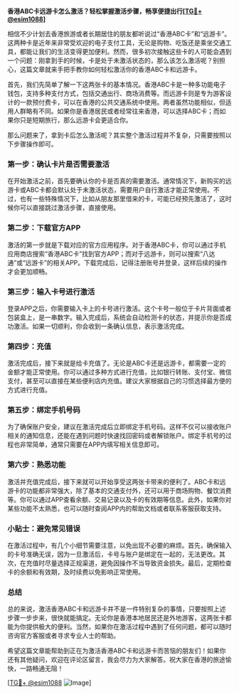 **香港ABC卡远游卡怎么激活？轻松掌握激活步骤，畅享便捷出行[[TG💪+ @esim1088](https://t.me/s/esim1088)]**

相信不少计划去香港旅游或者长期居住的朋友都听说过“香港ABC卡”和“远游卡”。这两种卡是近年来非常受欢迎的电子支付工具，无论是购物、吃饭还是乘坐交通工具，都能让我们的生活变得更加便利。然而，很多初次接触这些卡的人可能会遇到一个问题：刚拿到手的时候，卡是处于未激活状态的，那么该怎么激活呢？别担心，这篇文章就来手把手教你如何轻松激活你的香港ABC卡和远游卡。

首先，我们先简单了解一下这两张卡的基本情况。香港ABC卡是一种多功能电子钱包，支持多种支付方式，包括交通出行、商场消费等。而远游卡则是专为游客设计的一款预付费卡，可以在香港的公共交通系统中使用。两者虽然功能相似，但适用人群略有不同。如果你是香港居民或者经常往来香港，可以选择ABC卡；而如果你只是短期旅行，那么远游卡会更适合你。

那么问题来了，拿到卡后怎么激活呢？其实整个激活过程并不复杂，只需要按照以下步骤操作即可。

### 第一步：确认卡片是否需要激活

在开始激活之前，首先要确认你的卡是否真的需要激活。通常情况下，新购买的远游卡或ABC卡都会默认处于未激活状态，需要用户自行激活才能正常使用。不过，也有一些特殊情况下，比如从朋友那里借来的卡，可能已经预先激活了，这时候你可以直接跳过激活步骤，直接使用。

### 第二步：下载官方APP

激活的第一步就是下载对应的官方应用程序。对于香港ABC卡，你可以通过手机应用商店搜索“香港ABC卡”找到官方APP；而对于远游卡，则可以搜索“八达通”或“远游卡”的相关APP。下载完成后，记得注册账号并登录，这样后续的操作才会更加顺畅。

### 第三步：输入卡号进行激活

登录APP之后，你需要输入卡上的卡号进行激活。这个卡号一般位于卡片背面或者包装盒上，是一串数字。输入完成后，系统会自动检测卡的状态，并提示你是否成功激活。如果一切顺利，你会收到一条确认信息，表示激活完成。

### 第四步：充值

激活完成后，接下来就是给卡充值了。无论是ABC卡还是远游卡，都需要一定的金额才能正常使用。你可以通过多种方式进行充值，比如银行转账、支付宝、微信支付，甚至可以直接在某些便利店内充值。建议大家根据自己的习惯选择最方便的方式进行充值。

### 第五步：绑定手机号码

为了确保账户安全，建议在激活完成后立即绑定手机号码。这样不仅可以接收账户相关的通知信息，还能在遇到问题时快速找回密码或者解锁账户。绑定手机号的过程也非常简单，通常只需要在APP内填写相关信息即可。

### 第六步：熟悉功能

激活并充值完成后，接下来就可以开始享受这两张卡带来的便利了。ABC卡和远游卡的功能都非常强大，除了基本的交通支付外，还可以用于商场购物、餐饮消费等。你可以通过APP查看余额、交易记录以及卡的有效期等信息。此外，如果你对某些功能不太熟悉，也可以随时查阅APP内的帮助文档或者联系客服获取支持。

### 小贴士：避免常见错误

在激活过程中，有几个小细节需要注意，以免出现不必要的麻烦。首先，确保输入的卡号准确无误，因为一旦激活后，卡号与账户是绑定在一起的，无法更改。其次，在充值时尽量选择正规渠道，避免因操作不当导致资金损失。最后，定期检查卡的余额和有效期，及时续费以免影响正常使用。

### 总结

总的来说，激活香港ABC卡和远游卡并不是一件特别复杂的事情，只要按照上述步骤一步步来，很快就能搞定。无论你是香港本地居民还是外地游客，这两张卡都能为你提供极大的便利。当然，如果你在激活过程中遇到了任何问题，都可以随时咨询官方客服或者寻求专业人士的帮助。

希望这篇文章能帮助到正在为激活香港ABC卡和远游卡而苦恼的朋友们！如果你还有其他疑问，欢迎在评论区留言，我会尽力为大家解答。祝大家在香港的旅途愉快，一路畅通无阻！

[[TG💪+ @esim1088](https://t.me/s/esim1088) ![Image](https://i.postimg.cc/4NQfJmqS/Snipaste-2025-05-13-00-14-12.png)]
